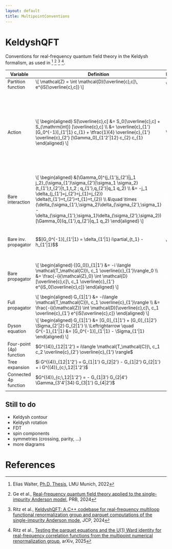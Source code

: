 ```yaml
---
layout: default
title: MultipointConventions
---
```



# KeldyshQFT

Conventions for real-frequency quantum field theory in the Keldysh formalism, as used in [^1] [^2] [^3] [^4].

<table class="booktabs">
  <thead>
    <tr>
      <th>Variable</th>
      <th>Definition</th>
      <th>Diagram</th>
      <th>Comment</th>
    </tr>
  </thead>
  <tbody>
    <tr>
        <td>Partition function</td>
        <td>
        \[
            \mathcal{Z} = \int \mathcal{D}[\overline{c},c]\, e^{iS[\overline{c},c]}
        \]
        </td>
        <td> \(-\) </td>
        <td> \(-\) </td>
    </tr>
    <tr>
        <td> Action </td>
        <td> 
            \[
                \begin{aligned}
                    S[\overline{c},c] &= S_0[\overline{c},c] + S_{\mathrm{int}} [\overline{c},c] \\
                    &= \overline{c}_{1'} [G_0^{-1}]_{1'|1} c_{1} + \tfrac{1}{4} \overline{c}_{1'}  \overline{c}_{2'} [\Gamma_0]_{1'2'|12} c_{2} c_{1}
                \end{aligned}
            \]
        </td>
        <td> \(-\) </td>
        <td> The multi-indices comprise all dependencies of the Grassmann variables, i.e., time, Keldysh contour index, spin, and all other dependencies and quantum numbers there might be. Einstein summation convention is used. Contracting time and Keldysh indices thus means an integration along the Keldysh contour.  </td>
    </tr>
    <tr>
        <td> Bare interaction </td>
        <td> 
            \[
                \begin{aligned}
                &[\Gamma_0]^{j_{1'}j_{2'}|j_1 j_2}_{\sigma_{1'}\sigma_{2'}|\sigma_1 \sigma_2}(t_{1'},t_{2'}|t_1,t_2 ; q_{1'},q_{2'}|q_1 q_2) \\
                &= -j_1 \delta_{j_{1'}=j_{2'}=j_{1}=j_{2}}  \delta(t_{1'}=t_{2'}=t_{1}=t_{2}) \\
                &\quad \times
(\delta_{\sigma_{1'},\sigma_2}\delta_{\sigma_{2'},\sigma_1} - \delta_{\sigma_{1'},\sigma_1}\delta_{\sigma_{2'},\sigma_2}) [\Gamma_0](q_{1'},q_{2'}|q_1 q_2)
                \end{aligned}
            \]
        </td>
        <td> <img src="assets/bare.png" alt="Bare_vertex" width="100"> </td>
        <td>
            $j$: Keldysh contour index <br>
            $\sigma$: Spin index <br>
            $t$: real time variable <br>
            $q$: everything else
         </td>
    </tr>
    <tr>
        <td> Bare inv. propagator </td>
        <td> $$[G_0^{-1}]_{1'|1} = \delta_{1'|1} i\partial_{t_1} - h_{1'|1}$$ </td>
        <td> \(-\) </td>
        <td> $h_{1'\mid 1}$ is the single-particle Hamiltonian, $H_{0}[\overline{c},c] =\overline{c}_{1'} h_{1'\mid 1} c_1$</td>
    </tr>
    <tr>
        <td> Bare propagator </td>
        <td>
            \[
                \begin{aligned}
                    {[G_0]}_{1|1'} &= -i \langle \mathcal{T_\mathcal{C}}\,  c_1 \overline{c}_{1'}\rangle_0 \\
                    &= \frac{-i}{\mathcal{Z}_0} \int \mathcal{D}[\overline{c},c]\, c_1 \overline{c}_{1'} e^{iS_0[\overline{c},c]}
                \end{aligned}    
            \]
        </td>
        <td> <img src="assets/bare_G0.png" alt="Bare_propagator" width="100"> </td>
        <td> with the non-interacting partition function $\mathcal{Z}_0 = \int \mathcal{D}[\overline{c},c]\,  e^{iS_0[\overline{c},c]}$ </td>
    </tr>
    <tr>
        <td> Full propagator </td>
        <td>
            \[
                \begin{aligned}
                    G_{1|1'} &= -i\langle \mathcal{T_\mathcal{C}}\, c_1 \overline{c}_{1'}\rangle \\
                    &= \frac{-i}{\mathcal{Z}} \int \mathcal{D}[\overline{c},c]\, c_1 \overline{c}_{1'} e^{iS[\overline{c},c]}
                \end{aligned}    
            \]
        </td>
        <td> <img src="assets/full_G.png" alt="Full_propagator" width="100"> </td>
        <td> \(-\) </td>
    </tr>
    <tr>
        <td> Dyson equation </td>
        <td>
        \[
            \begin{aligned}
                G_{1|1'} &= [G_0]_{1|1'} + [G_0]_{1|2'} \Sigma_{2'|2} G_{2|1'} \\
                \Leftrightarrow \quad G^{-1}_{1'|1} &= [G_0^{-1}]_{1'|1} - \Sigma_{1'|1}
            \end{aligned}
        \] 
        </td>
        <td> <img src="assets/dyson.png" alt="Dyson_equation" width="300"> </td>
        <td> \(-\) </td>
    </tr>
    <tr>
        <td> Four-point (4p) function </td>
        <td> $G^{(4)}_{12|1'2'} = i\langle \mathcal{T_\mathcal{C}}\, c_1 c_2 \overline{c}_{2'} \overline{c}_{1'} \rangle$ </td>
        <td> <img src="assets/4p_fct.png" alt="4p_fct" width="150"> </td>
        <td> \(-\) </td>
    </tr>
    <tr>
        <td> Tree expansion </td>
        <td> $i G^{(4)}_{12|1'2'} = G_{1|1'} G_{2|2'} - G_{1|2'} G_{2|1'} + i G^{(4)}_{c;\,12|1'2'}$ </td>
        <td> <img src="assets/tree_exp.png" alt="Tree_expansion" width="300"> </td>
        <td> \(-\) </td>
    </tr>
    <tr>
        <td> Connected 4p function </td>
        <td> $G^{(4)}_{c;\,12|1'2'} = - G_{1|3'} G_{2|4'} \Gamma_{3'4'|34} G_{3|1'} G_{4|2'}$ </td>
        <td> <img src="assets/4p_connected.png" alt="4p_connected" width="150"> </td>
        <td> \(-\) </td>
    </tr>
    <tr>
        <td> </td>
        <td> </td>
        <td> </td>
        <td> </td>
    </tr>
  </tbody>
</table>


## Still to do

- Keldysh contour
- Keldysh rotation
- FDT
- spin components
- symmetries (crossing, parity, ...)
- more diagrams


# References

[^1]: Elias Walter, [Ph.D. Thesis](https://www.asc.physik.lmu.de/lsvondelft/publications/pdf/walter_elias.pdf), LMU Munich, 2022

[^2]: Ge et al., [Real-frequency quantum field theory applied to the single-impurity Anderson model](https://doi.org/10.1103/PhysRevB.109.115128), PRB, 2024

[^3]: Ritz et al., [KeldyshQFT: A C++ codebase for real-frequency multiloop functional renormalization group and parquet computations of the single-impurity Anderson mode](https://doi.org/10.1063/5.0221340), JCP, 2024

[^4]: Ritz et al., [Testing the parquet equations and the U(1) Ward identity for real-frequency correlation functions from the multipoint numerical renormalization group](https://arxiv.org/abs/2504.05910), arXiv, 2025

